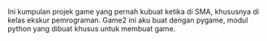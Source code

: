 Ini kumpulan projek game yang pernah kubuat ketika di SMA, khususnya di kelas ekskur pemrograman.
Game2 ini aku buat dengan pygame, modul python yang dibuat khusus untuk membuat game.
